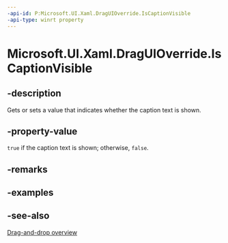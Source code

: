 ```yaml
---
-api-id: P:Microsoft.UI.Xaml.DragUIOverride.IsCaptionVisible
-api-type: winrt property
---
```


<!-- Property syntax
public bool IsCaptionVisible { get;  set; }
-->

# Microsoft.UI.Xaml.DragUIOverride.IsCaptionVisible

## -description

Gets or sets a value that indicates whether the caption text is shown.

## -property-value

`true` if the caption text is shown; otherwise, `false`.

## -remarks

## -examples

## -see-also

[Drag-and-drop overview](/windows/apps/design/input/drag-and-drop)
